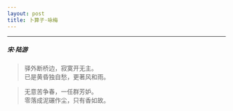 ```yaml
---
layout: post
title: 卜算子·咏梅
---
```

-----
#####  宋·陆游

> 驿外断桥边，寂寞开无主。  
> 已是黄昏独自愁，更著风和雨。

> 无意苦争春，一任群芳妒。  
> 零落成泥碾作尘，只有香如故。
